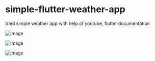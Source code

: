 # simple-flutter-weather-app
 tried simple weather app with help of youtube, flutter documentation
 
 
 
![image](https://user-images.githubusercontent.com/52168181/208248641-d2ceef02-8c3f-48ab-8a62-f60ee698b536.png)

![image](https://user-images.githubusercontent.com/52168181/208248667-2d6404d9-b13d-4f76-a565-f1297bce4bed.png)

![image](https://user-images.githubusercontent.com/52168181/208248681-08fc155b-9c94-4d37-b3f8-521be96ff9c1.png)
